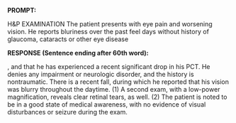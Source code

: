 **PROMPT:**

H&P EXAMINATION The patient presents with eye pain and worsening vision. He reports bluriness over the past feel days without history of glaucoma, cataracts or other eye disease

**RESPONSE (Sentence ending after 60th word):**

, and that he has experienced a recent significant drop in his PCT. He denies any impairment or neurologic disorder, and the history is nontraumatic. There is a recent fall, during which he reported that his vision was blurry throughout the daytime. (1) A second exam, with a low-power magnification, reveals clear retinal tears, as well. (2) The patient is noted to be in a good state of medical awareness, with no evidence of visual disturbances or seizure during the exam. 